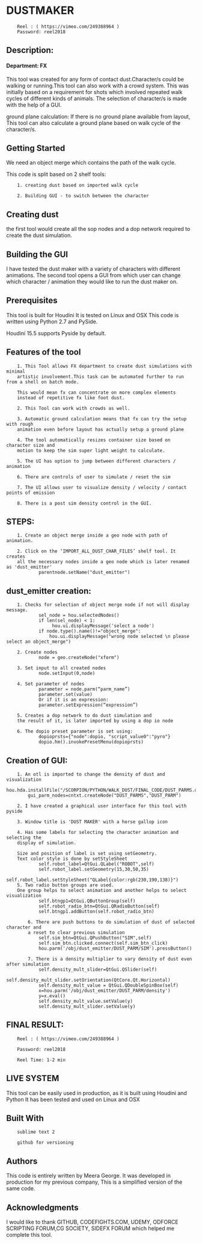 # DUSTMAKER

		Reel : ( https://vimeo.com/249388964 )
		Password: reel2018

## Description:

#### Department: FX

This tool was created for any form of contact dust.Character/s could be walking or 
running.This tool can also work with a crowd system. This was initially based on a 
requirement for shots which involved repeated walk cycles of different kinds of animals.
The selection of character/s is made with the help of a GUI.

ground plane calculation:
If there is no ground plane available from layout,
This tool can also calculate a ground plane based on walk cycle of the character/s.


## Getting Started
We need an object merge which contains the path of the walk cycle.

This code is split based on 2 shelf tools:

		1. creating dust based on imported walk cycle

		2. Building GUI - to switch between the character 

## Creating dust 
the first tool would create all the sop nodes and a dop network required to 
create the dust simulation.

## Building the GUI
I have tested the dust maker with a variety of characters with different animations.
The second tool opens a GUI from which user can change which character / animation
they would like to run the dust maker on.

## Prerequisites
This tool is built for Houdini
It is tested on Linux and OSX
This code is written using Python 2.7 and PySide.

Houdini 15.5 supports Pyside by default.



## Features of the tool

		1. This Tool allows FX department to create dust simulations with minimal
		artistic involvement.This task can be automated further to run from a shell on batch mode. 

		This would mean fx can concentrate on more complex elements 
		instead of repetitive fx like foot dust.
		
		2. This Tool can work with crowds as well.

		3. Automatic ground calculation means that fx can try the setup with rough 
		animation even before layout has actually setup a ground plane

		4. The tool automatically resizes container size based on character size and 
		motion to keep the sim super light weight to calculate. 

		5. The UI has option to jump between different characters / animation

		6. There are controls of user to simulate / reset the sim
		
		7. The UI allows user to visualize density / velocity / contact points of emission

		8. There is a post sim density control in the GUI.


## STEPS:

		1. Create an object merge inside a geo node with path of animation.

		2. Click on the ‘IMPORT_ALL_DUST_CHAR_FILES’ shelf tool. It creates
		all the necessary nodes inside a geo node which is later renamed as 'dust_emitter'
				parentnode.setName("dust_emitter") 
				
## dust_emitter creation:

		1. Checks for selection of object merge node if not will display message.
				sel_node = hou.selectedNodes()
				if len(sel_node) < 1:
		   			 hou.ui.displayMessage('select a node')
		   		if node.type().name()!="object_merge":
            		hou.ui.displayMessage("wrong node selected \n please select an object_merge")
					 
		2. Create nodes 
				node = geo.createNode("xform")
				
		3. Set input to all created nodes
				node.setInput(0,node)
				
		4. Set parameter of nodes
				parameter = node.parm(“parm_name”)
				parameter.set(value)
				Or if it is an expression:
				parameter.setExpression(“expression”)
				
		5. Creates a dop network to do dust simulation and 
		the result of it, is later imported by using a dop io node

		6. The dopio preset parameter is set using:
				dopioprsts={"node":dopio, "script_value0":"pyro"}
				dopio.hm().invokePresetMenu(dopioprsts) 

## Creation of GUI:
		
		1. An otl is imported to change the density of dust and visualization
			hou.hda.installFile("/SCORPION/PYTHON/WALK_DUST/FINAL_CODE/DUST_PARMS.otl")
			gui_parm_nodes=cntxt.createNode("DUST_PARMS","DUST_PARM")

		2. I have created a graphical user interface for this tool with pyside

		3. Window title is 'DUST MAKER' with a horse gallop icon

		4. Has some labels for selecting the character animation and selecting the
		display of simulation.

		Size and position of label is set using setGeometry. 
		Text color style is done by setStyleSheet
				self.robot_label=QtGui.QLabel("ROBOT",self)
				self.robot_label.setGeometry(15,30,50,35)
				self.robot_label.setStyleSheet("QLabel{color:rgb(230,190,138)}")
		5. Two radio button groups are used.
		One group helps to select animation and another helps to select visualization
	        	self.btngp1=QtGui.QButtonGroup(self)
	        	self.robot_radio_btn=QtGui.QRadioButton(self)
	        	self.btngp1.addButton(self.robot_radio_btn)

	    	6. There are push buttons to do simulation of dust of selected character and 
	    	a reset to clear previous simulation
	        	self.sim_btn=QtGui.QPushButton("SIM",self)
	        	self.sim_btn.clicked.connect(self.sim_btn_click)
	        	hou.parm('/obj/dust_emitter/DUST_PARM/SIM').pressButton()

	    	7. There is a density multiplier to vary density of dust even after simulation
	        	self.density_mult_slider=QtGui.QSlider(self)
	        	self.density_mult_slider.setOrientation(QtCore.Qt.Horizontal)
	        	self.density_mult_value = QtGui.QDoubleSpinBox(self)
	        	x=hou.parm('/obj/dust_emitter/DUST_PARM/density')
	        	y=x.eval()
	        	self.density_mult_value.setValue(y)
	        	self.density_mult_slider.setValue(y)
                                           


## FINAL RESULT:

		Reel : ( https://vimeo.com/249388964 )

		Password: reel2018

		Reel Time: 1-2 min


## LIVE SYSTEM
This tool can be easily used in production, as it is built using Houdini and Python
It has been tested and used on Linux and OSX

## Built With
		sublime text 2

		github for versioning

## Authors
This code is entirely written by Meera George.
It was developed in production for my previous company,
This is a simplified version of the same code.

## Acknowledgments
I would like to thank
GITHUB, CODEFIGHTS.COM, UDEMY, ODFORCE SCRIPTING FORUM,CG SOCIETY,
SIDEFX FORUM which helped me complete this tool.


